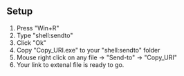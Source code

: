 ## Setup

1. Press "Win+R"
2. Type "shell:sendto"
3. Click "Ok"
4. Copy "Copy_URI.exe" to your "shell:sendto" folder
5. Mouse right click on any file -> "Send-to" -> "Copy_URI"
6. Your link to extenal file is ready to go.
